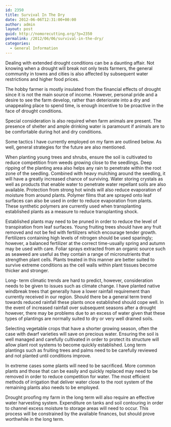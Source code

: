 ```yaml
---
id: 2350
title: Survival In The Dry
date: 2012-06-06T12:31:00+00:00
author: admin
layout: post
guid: http://nomorecutting.org/?p=2350
permalink: /2012/06/06/survival-in-the-dry/
categories:
  - General Information
---
```

Dealing with extended drought conditions can be a daunting affair. Not knowing when a drought will break not only tests farmers, the general community in towns and cities is also affected by subsequent water restrictions and higher food prices.

The hobby farmer is mostly insulated from the financial effects of drought since it is not the main source of income. However, personal pride and a desire to see the farm develop, rather than deteriorate into a dry and unappealing place to spend time, is enough incentive to be proactive in the face of drought conditions.

Special consideration is also required when farm animals are present. The presence of shelter and ample drinking water is paramount if animals are to be comfortable during hot and dry conditions.

Some tactics I have currently employed on my farm are outlined below. As well, general strategies for the future are also mentioned.

When planting young trees and shrubs, ensure the soil is cultivated to reduce competition from weeds growing close to the seedlings. Deep ripping of the planting area also helps any rain to penetrate within the root zone of the seedling. Combined with heavy mulching around the seedling, it will have a greatly increased chance of surviving. Water storing crystals as well as products that enable water to penetrate water repellant soils are also available. Protection from strong hot winds will also reduce evaporation of moisture from around plants. Polymer films that are sprayed onto leaf surfaces can also be used in order to reduce evaporation from plants. These synthetic polymers are currently used when transplanting established plants as a measure to reduce transplanting shock.

Established plants may need to be pruned in order to reduce the level of transpiration from leaf surfaces. Young fruiting trees should have any fruit removed and not be fed with fertilizers which encourage tender growth. Fertilizers containing high levels of nitrogen should be used sparingly; however, a balanced fertilizer at the correct time-usually spring and autumn may be used with care. Foliar sprays extracted from an organic source such as seaweed are useful as they contain a range of micronutrients that strengthen plant cells. Plants treated in this manner are better suited to survive extreme conditions as the cell walls within plant tissues become thicker and stronger.

Long- term climatic trends are hard to predict, however, consideration needs to be given to issues such as climate change. I have planted native windbreak trees that generally have a lower rainfall requirement than currently received in our region. Should there be a general term trend towards reduced rainfall these plants once established should cope well. In the event of increased rainfall over subsequent seasons after a drought however, there may be problems due to an excess of water given that these types of plantings are normally suited to dry or very well drained soils.

Selecting vegetable crops that have a shorter growing season, often the case with dwarf varieties will save on precious water. Ensuring the soil is well managed and carefully cultivated in order to protect its structure will allow plant root systems to become quickly established. Long term plantings such as fruiting trees and palms need to be carefully reviewed and not planted until conditions improve.

In extreme cases some plants will need to be sacrificed. More common plants and those that can be easily and quickly replaced may need to be removed in order to reduce competition for water. The most efficient methods of irrigation that deliver water close to the root system of the remaining plants also needs to be employed.

Drought proofing my farm in the long term will also require an effective water harvesting system. Expenditure on tanks and soil contouring in order to channel excess moisture to storage areas will need to occur. This process will be constrained by the available finances, but should prove worthwhile in the long term.